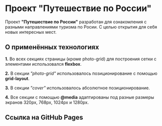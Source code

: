 # Проект "Путешествие по России"

Проект **"Путешествие по России"** разработан для ознакомления с разными направлениями туризма по Росии. С целью открытия для себя новых интересных мест.
 

## О применённых технологиях

**1.** Во всех секциях страницы (кроме photo-grid) для построения сетки с элементами использовался **flexbox**.

**2.** В секции *"photo-grid"* использовалось позиционирование с помощью **grid-layout**.

**3.** В секции *"cover"* использовалось абсолютное позиционирование.

**4.** Все секции с помощью **@media** адаптированы под разные размеры экранов 320px, 768px, 1024px и 1280px.


## Ссылка на GitHub Pages

